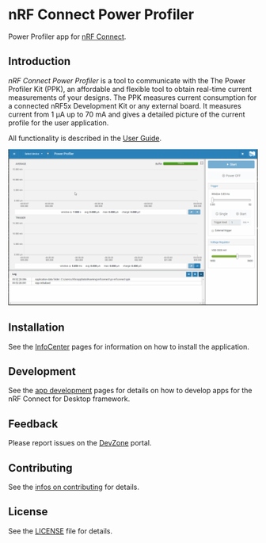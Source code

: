 # nRF Connect Power Profiler

Power Profiler app for [nRF Connect](https://github.com/NordicSemiconductor/pc-nrfconnect-core).

## Introduction

*nRF Connect Power Profiler* is a tool to communicate with the The Power Profiler Kit (PPK), an affordable and flexible tool to obtain real-time current measurements of your designs.
The PPK measures current consumption for a connected nRF5x Development Kit or any external board. It measures current from 1 μA up to 70 mA and gives a detailed picture of the current profile for the user application.

All functionality is described in the [User Guide](https://infocenter.nordicsemi.com/topic/ug_ppk/UG/ppk/PPK_user_guide_Intro.html).

![screenshot](resources/screenshot.gif)

## Installation

See the [InfoCenter](https://infocenter.nordicsemi.com/index.jsp?topic=%2Fstruct_nrftools%2Fstruct%2Fnrftools_nrfconnect.html) pages for information on how to install the application.

## Development

See the [app development](https://nordicsemiconductor.github.io/pc-nrfconnect-docs/) pages for details on how to develop apps for the nRF Connect for Desktop framework.

## Feedback

Please report issues on the [DevZone](https://devzone.nordicsemi.com) portal.

## Contributing

See the [infos on contributing](https://nordicsemiconductor.github.io/pc-nrfconnect-docs/contributing) for details.

## License

See the [LICENSE](LICENSE) file for details.
